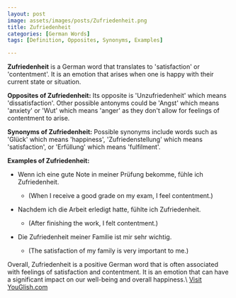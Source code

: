 ```yaml
---
layout: post
image: assets/images/posts/Zufriedenheit.png
title: Zufriedenheit
categories: [German Words]
tags: [Definition, Opposites, Synonyms, Examples]

---
```


**Zufriedenheit** is a German word that translates to 'satisfaction' or 'contentment'. It is an emotion that arises when one is happy with their current state or situation. 

**Opposites of Zufriedenheit:** Its opposite is 'Unzufriedenheit' which means 'dissatisfaction'. Other possible antonyms could be 'Angst' which means 'anxiety' or 'Wut' which means 'anger' as they don't allow for feelings of contentment to arise. 

**Synonyms of Zufriedenheit:** Possible synonyms include words such as 'Glück' which means 'happiness', 'Zufriedenstellung' which means 'satisfaction', or 'Erfüllung' which means 'fulfilment'.

**Examples of Zufriedenheit:**

 - Wenn ich eine gute Note in meiner Prüfung bekomme, fühle ich Zufriedenheit.
   - (When I receive a good grade on my exam, I feel contentment.)
   
 - Nachdem ich die Arbeit erledigt hatte, fühlte ich Zufriedenheit.
   - (After finishing the work, I felt contentment.)
   
 - Die Zufriedenheit meiner Familie ist mir sehr wichtig.
   - (The satisfaction of my family is very important to me.) 

Overall, Zufriedenheit is a positive German word that is often associated with feelings of satisfaction and contentment. It is an emotion that can have a significant impact on our well-being and overall happiness.\ <a id="yg-widget-0" class="youglish-widget" data-query="Zufriedenheit" data-lang="german" data-components="8412" data-auto-start="0" data-bkg-color="theme_light" data-title="How%20to%20pronounce%20Zufriedenheit%20in%20German"  rel="nofollow" href="https://youglish.com">Visit YouGlish.com</a><script async src="https://youglish.com/public/emb/widget.js" charset="utf-8"></script>